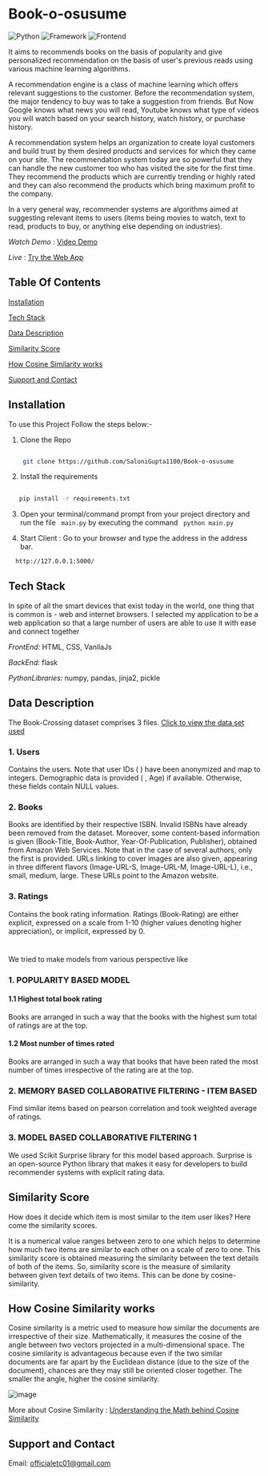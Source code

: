 # Book-o-osusume

![Python](https://img.shields.io/badge/Python-3.8-blueviolet)
![Framework](https://img.shields.io/badge/Framework-Flask-red)
![Frontend](https://img.shields.io/badge/Frontend-HTML/CSS/JS-green)


It aims to recommends books on the basis of popularity and give personalized recommendation on the basis of user's previous reads using various machine learning algorithms.

A recommendation engine is a class of machine learning which offers relevant suggestions to the customer.  Before the recommendation system, the major tendency to buy was to take a suggestion from friends. But Now Google knows what news you will read, Youtube knows what type of videos you will watch based on your search history, watch history, or purchase history.

A recommendation system helps an organization to create loyal customers and build trust by them desired products and services for which they came on your site. The recommendation system today are so powerful that they can handle the new customer too who has visited the site for the first time. They recommend the products which are currently trending or highly rated and they can also recommend the products which bring maximum profit to the company. 

In a very general way, recommender systems are algorithms aimed at suggesting relevant items to users (items being movies to watch, text to read, products to buy, or anything else depending on industries).


*Watch Demo* : <a href="https://youtu.be/4PPGD_YRQnU">Video Demo</a>

*Live* : <a href="https://book-o-osusume.herokuapp.com/">Try the Web App</a>

## Table Of Contents

[Installation](#installation)

[Tech Stack](#tech-stack)

[Data Description](#data-description)

[Similarity Score](#similarity-score)

[How Cosine Similarity works](#how-cosine-similarity-works)

[Support and Contact](#support-and-contact)


## Installation

To use this Project Follow the steps below:-

1. Clone the Repo

```bash

    git clone https://github.com/SaloniGupta1100/Book-o-osusume
```

2. Install the requirements

```bash
  
   pip install -r requirements.txt
```


3. Open your terminal/command prompt from your project directory and run the file  ``` main.py``` by executing the command  ``` python main.py```


4. Start Client : Go to your browser and type the address in the address bar.

```bash
  http://127.0.0.1:5000/ 
```

## Tech Stack

In spite of all the smart devices that exist today in the world, one thing that is common is - web and internet browsers. I selected my application to be a web application so that a large number of users are able to use it with ease and connect together

*FrontEnd:* HTML, CSS, VanilaJs

*BackEnd:* flask

*PythonLibraries:* numpy, pandas, jinja2, pickle

## Data Description
The Book-Crossing dataset comprises 3 files. 
<a href="https://www.kaggle.com/datasets/arashnic/book-recommendation-dataset?resource=download">Click to view the data set used </a>

### 1. Users
Contains the users. Note that user IDs ( ) have been anonymized and map to integers. Demographic data is provided ( , Age) if available. Otherwise, these fields contain NULL values.

### 2. Books
Books are identified by their respective ISBN. Invalid ISBNs have already been removed from the dataset. Moreover, some content-based information is given (Book-Title, Book-Author, Year-Of-Publication, Publisher), obtained from Amazon Web Services. Note that in the case of several authors, only the first is provided. URLs linking to cover images are also given, appearing in three different flavors (Image-URL-S, Image-URL-M, Image-URL-L), i.e., small, medium, large. These URLs point to the Amazon website.

### 3. Ratings
Contains the book rating information. Ratings (Book-Rating) are either explicit, expressed on a scale from 1-10 (higher values denoting higher appreciation), or implicit, expressed by 0.

#
We tried to make models from various perspective like
### 1. POPULARITY BASED MODEL
#### 1.1 Highest total book rating
Books are arranged in such a way that the books with the highest sum total of ratings are at the top.

#### 1.2 Most number of times rated
Books are arranged in such a way that books that have been rated the most number of times irrespective of the rating are at the top.


### 2. MEMORY BASED COLLABORATIVE FILTERING - ITEM BASED
Find similar items based on pearson correlation and took weighted average of ratings.

### 3. MODEL BASED COLLABORATIVE FILTERING 1
We used Scikit Surprise library for this model based approach.
Surprise is an open-source Python library that makes it easy for developers to build recommender systems with explicit rating data.


## Similarity Score 

   How does it decide which item is most similar to the item user likes? Here come the similarity scores.
   
   It is a numerical value ranges between zero to one which helps to determine how much two items are similar to each other on a scale of zero to one. This similarity score is obtained measuring the similarity between the text details of both of the items. So, similarity score is the measure of similarity between given text details of two items. This can be done by cosine-similarity.
   
## How Cosine Similarity works
  Cosine similarity is a metric used to measure how similar the documents are irrespective of their size. Mathematically, it measures the cosine of the angle between two vectors projected in a multi-dimensional space. The cosine similarity is advantageous because even if the two similar documents are far apart by the Euclidean distance (due to the size of the document), chances are they may still be oriented closer together. The smaller the angle, higher the cosine similarity.
  
  ![image](https://user-images.githubusercontent.com/36665975/70401457-a7530680-1a55-11ea-9158-97d4e8515ca4.png)

  
More about Cosine Similarity : [Understanding the Math behind Cosine Similarity](https://www.machinelearningplus.com/nlp/cosine-similarity/)



## Support and Contact

Email: officialetc01@gmail.com

